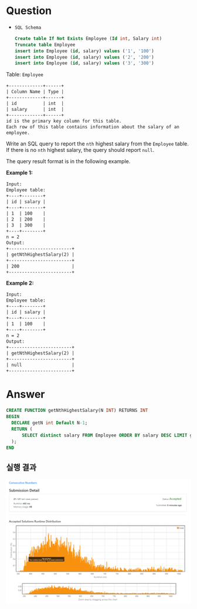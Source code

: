 # Question

- `SQL Schema`
    
    ```sql
    Create table If Not Exists Employee (Id int, Salary int)
    Truncate table Employee
    insert into Employee (id, salary) values ('1', '100')
    insert into Employee (id, salary) values ('2', '200')
    insert into Employee (id, salary) values ('3', '300')
    ```
    

Table: `Employee`

```
+-------------+------+
| Column Name | Type |
+-------------+------+
| id          | int  |
| salary      | int  |
+-------------+------+
id is the primary key column for this table.
Each row of this table contains information about the salary of an employee.

```

Write an SQL query to report the `nth` highest salary from the `Employee` table. If there is no `nth` highest salary, the query should report `null`.

The query result format is in the following example.

**Example 1:**

```
Input:
Employee table:
+----+--------+
| id | salary |
+----+--------+
| 1  | 100    |
| 2  | 200    |
| 3  | 300    |
+----+--------+
n = 2
Output:
+------------------------+
| getNthHighestSalary(2) |
+------------------------+
| 200                    |
+------------------------+

```

**Example 2:**

```
Input:
Employee table:
+----+--------+
| id | salary |
+----+--------+
| 1  | 100    |
+----+--------+
n = 2
Output:
+------------------------+
| getNthHighestSalary(2) |
+------------------------+
| null                   |
+------------------------+
```

# Answer

```sql
CREATE FUNCTION getNthHighestSalary(N INT) RETURNS INT
BEGIN
  DECLARE getN int Default N-1;
  RETURN (
      SELECT distinct salary FROM Employee ORDER BY salary DESC LIMIT getN,1 
  );
END
```

## 실행 결과

![Untitled](../../../image/leetcode/180_Consecutive_Numbers/image.png)